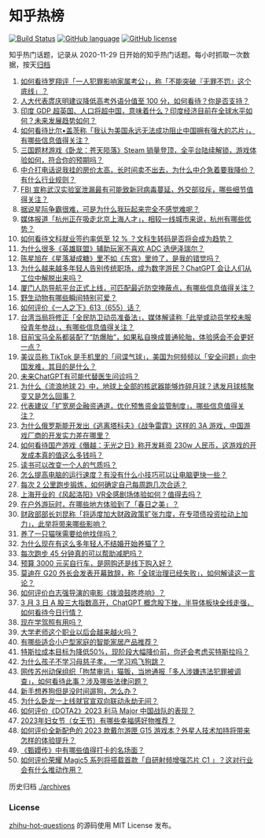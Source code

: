 # 知乎热榜
[![Build Status](https://github.com/ToWeLong/zhihu-hot-questions/workflows/CI/badge.svg)](https://github.com/ToWeLong/zhihu-hot-questions/actions)
[![GitHub language](https://img.shields.io/badge/language-golang-orange.svg)](https://golang.org/)
[![GitHub license](https://img.shields.io/github/license/ToWeLong/zhihu-hot-questions)](https://github.com/ToWeLong/zhihu-hot-questions/blob/main/LICENSE)

知乎热门话题，记录从 2020-11-29 日开始的知乎热门话题。每小时抓取一次数据，按天[归档](./archives)

<!-- BEGIN -->

1. [如何看待罗翔评「一人犯罪影响家属考公」，称「不能突破『无罪不罚』这个底线」？](https://www.zhihu.com/question/587292013)
1. [人大代表庹庆明建议降低高考外语分值至 100 分，如何看待？你是否支持？](https://www.zhihu.com/question/587134051)
1. [印度 GDP 超英国、人口将超中国，意味着什么？印度经济目前在全球水平如何？未来发展趋势如何？](https://www.zhihu.com/question/587269683)
1. [如何看待比尔•盖茨称「我认为美国永远无法成功阻止中国拥有强大的芯片」，有哪些信息值得关注？](https://www.zhihu.com/question/587280375)
1. [三国题材游戏《卧龙：苍天陨落》Steam 销量登顶，全平台陆续解锁，游戏体验如何，符合你的预期吗？](https://www.zhihu.com/question/587171593)
1. [中介打电话说我挂的房价太高，长时间卖不出去，为什么中介急着要我降价？有什么行业规则？](https://www.zhihu.com/question/586963887)
1. [FBI 宣称武汉实验室泄漏最有可能致新冠病毒蔓延，外交部驳斥，哪些细节值得关注？](https://www.zhihu.com/question/586970705)
1. [据说星际争霸很难，可是为什么我玩起来完全不感觉难呢？](https://www.zhihu.com/question/470110982)
1. [媒体报道「杭州正在吸走北京上海人才」，相较一线城市来说，杭州有哪些优势？](https://www.zhihu.com/question/587100409)
1. [如何看待文科就业签约率低至 12 % ？文科生转码是否将会成为趋势？](https://www.zhihu.com/question/587076315)
1. [为什么很多《英雄联盟》辅助玩家不喜欢 ADC 选伊泽瑞尔？](https://www.zhihu.com/question/586639747)
1. [陈星旭在《星落凝成糖》里不如《东宫》里帅了，是我的错觉吗？](https://www.zhihu.com/question/586827106)
1. [为什么越来越多年轻人告别传统职场，成为数字游民？ChatGPT 会让人们从工位中解脱出来吗？](https://www.zhihu.com/question/587297986)
1. [厦门人防导航平台正式上线，可匹配最近防空掩蔽点，有哪些信息值得关注？](https://www.zhihu.com/question/587133453)
1. [野生动物有哪些瞬间特别可爱？](https://www.zhihu.com/question/586757585)
1. [如何评价《一人之下》613（655）话？](https://www.zhihu.com/question/587231544)
1. [台湾当局将修正「全民防卫动员准备法」，媒体解读称「此举或动员学校未服役青年参战」，有哪些信息值得关注？](https://www.zhihu.com/question/586927768)
1. [目前宝马全系都装配了“防爆胎”，如果私自换成普通轮胎，体验感会不会更好一点？](https://www.zhihu.com/question/577367460)
1. [美议员称 TikTok 是手机里的「间谍气球」，美国为何频频以「安全问题」向中国发难，其目的是什么？](https://www.zhihu.com/question/587086366)
1. [未来ChatGPT有可能代替医生问诊吗？](https://www.zhihu.com/question/580801093)
1. [为什么《流浪地球 2》中，地球上全部的核武器能够炸碎月球？诱发月球核聚变又是怎么回事？](https://www.zhihu.com/question/580040243)
1. [代表建议「扩宽房企融资通道，优化预售资金监管制度」，哪些信息值得关注？](https://www.zhihu.com/question/587339116)
1. [为什么俄罗斯能开发出《逃离塔科夫》《战争雷霆》这样的 3A 游戏，中国游戏厂商的开发实力差在哪里？](https://www.zhihu.com/question/586064174)
1. [如何看待国产游戏《僭越：无光之日》称开发耗资 230w 人民币，这游戏的开发成本真的值这么多钱吗？](https://www.zhihu.com/question/586390905)
1. [读书可以改变一个人的气质吗？](https://www.zhihu.com/question/587204936)
1. [怎么提高电脑的运行速度？有没有什么小技巧可以让电脑更快一些？](https://www.zhihu.com/question/586726825)
1. [每次 2 公里跑步锻炼，如何确定自己每周跑几次合适？](https://www.zhihu.com/question/586778321)
1. [上海开业的《风起洛阳》VR全感剧场体验如何？值得去吗？](https://www.zhihu.com/question/587284517)
1. [在户外游玩时，在哪些地方体验到了「春日之美」？](https://www.zhihu.com/question/586924623)
1. [财政部部长刘昆称「将适度加大财政政策扩张力度，在专项债投资拉动上加力」，此举将带来哪些影响？](https://www.zhihu.com/question/586876789)
1. [养了一只猫咪需要给他找伴吗？](https://www.zhihu.com/question/354487028)
1. [为什么现在有这么多年轻人不结婚开始养猫了？](https://www.zhihu.com/question/586803198)
1. [每次跑步 45 分钟真的可以帮助减肥吗？](https://www.zhihu.com/question/586387101)
1. [预算 3000 元买自行车，是网购还是线下购入好？](https://www.zhihu.com/question/586004462)
1. [莫迪在 G20 外长会发表开幕致辞，称「全球治理已经失败」，如何解读这一言论？](https://www.zhihu.com/question/587291687)
1. [如何评价白志强导演的电影《拨浪鼓咚咚响》？](https://www.zhihu.com/question/410627624)
1. [3 月 3 日 A 股三大指数高开，ChatGPT 概念股下挫，半导体板块全线走强，如何看待今日行情？](https://www.zhihu.com/question/587278667)
1. [现在学驾照有用吗？](https://www.zhihu.com/question/587121181)
1. [大学老师这个职业以后会越来越火吗？](https://www.zhihu.com/question/574358996)
1. [有哪些适合小户型家庭的智能家居产品推荐？](https://www.zhihu.com/question/585225995)
1. [特斯拉成本目标为降低50%，现阶段大幅降价前，你还会考虑买特斯拉吗？](https://www.zhihu.com/question/587083938)
1. [为什么孩子不学习母慈子孝，一学习鸡飞狗跳？](https://www.zhihu.com/question/585937707)
1. [网传苏州动保组织「拘禁审讯」猫贩，当地通报「多人涉嫌违法犯罪被调查」，如何看待此事？涉及哪些法律问题？](https://www.zhihu.com/question/586879935)
1. [新手想养狗但是没时间遛狗，怎么办？](https://www.zhihu.com/question/580779656)
1. [为什么卧龙一上线就官宣双向联动永劫无间？](https://www.zhihu.com/question/587211147)
1. [如何评价《DOTA2》2023 利马 Major 中国战队的表现？](https://www.zhihu.com/question/586483973)
1. [2023年妇女节（女王节）有哪些幸福感好物推荐？](https://www.zhihu.com/question/583156108)
1. [如何评价全新配色的 2023 款戴尔游匣 G15 游戏本？外星人技术加持将带来怎样的体验提升？](https://www.zhihu.com/question/587142796)
1. [《甄嬛传》中有哪些值得打卡的名场面？](https://www.zhihu.com/question/385205631)
1. [如何评价荣耀 Magic5 系列将搭载首款「自研射频增强芯片 C1 」？这对行业会有什么推动作用？](https://www.zhihu.com/question/587256496)

<!-- END -->

历史归档 [./archives](./archives)


### License
[zhihu-hot-questions](https://github.com/towelong/zhihu-hot-questions) 的源码使用 MIT License 发布。